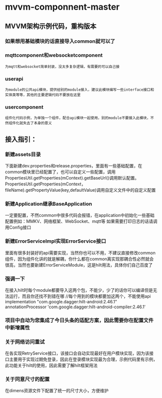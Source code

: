 # mvvm-componnent-master
## MVVM架构示例代码，重构版本
### 如果想用基础模块的话直接导入common就可以了
### mqttcomponent和websocketcomponent
    为mqtt和websocket简单封装，没太多复杂逻辑，有需要的可以自己接
### userapi
    为module的公共api模块，提供给别的module接入，建议此模块编写一些interface接口和实体类等等，其他的主要逻辑代码不要放在这里
### usercomponent
    组件化代码示例，为单独一个组件，配合api模块一起使用，别的module不要接入此模块，不然组件化就失去了本身的意义

## 接入指引：
### 新建assets目录
下面新建dev.properties和release.properties，里面有一些基础配置，在common模块里已经配置了，也可以自定义一些配置，调用
    PropertiesUtil.getProperties(mContext).getBaseUrl()调用默认配置。
    PropertiesUtil.getProperties(mContext，fileName).getPropertyValue(key,defaultValue)调用自定义文件中的自定义配置
### 新建Application继承BaseApplication
一定要配置，不然common中很多代码会报错，在application中初始化一些基础配置例如：MMKV、网络框架、WebSocket、mqtt等
如果需要打印日志的话请调用Config接口
### 新建ErrorServiceImpl实现ErrorService接口
里面有很多封装好的api需要实现，当然你也可以不用，不建议直接修改common组件，因为组件化讲的就是解耦，你什么都在common离实现那耦合性必然就会很高，当然也要新建ErrorServiceModule，这是hilt用法，具体你们自己百度了
### 强调一下
在接入hilt时每个module都要导入这两个包，不能少，少了的话你可以编译但是无法运行，而且你还找不到错在哪
    //每个用到的模块都要加这两个，不能使用api
    implementation "com.google.dagger:hilt-android:2.46.1"
    annotationProcessor 'com.google.dagger:hilt-android-compiler:2.46.1'
### 项目中自动为您集成了今日头条的适配方案，因此需要你在配置文件中新增属性
<meta-data
    android:name="design_width_in_dp"
    android:value="360" />
<meta-data
    android:name="design_height_in_dp"
    android:value="640" />
### 关于网络访问重试
在各实现RetryService接口，该接口会自动实现最好在用户模块实现，因为该接口主要用于实现过期免登录，因此在登录模块实现最为合理，示例代码里有示例，此功能关于hilt的使用，因此需要了解hilt框架用法
### 关于同意尺寸的配置
在dimens资源文件下配置了统一的尺寸大小，方便维护


    
